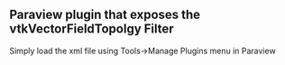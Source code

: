## Paraview plugin that exposes the vtkVectorFieldTopolgy Filter

Simply load the xml file using Tools->Manage Plugins menu in Paraview
